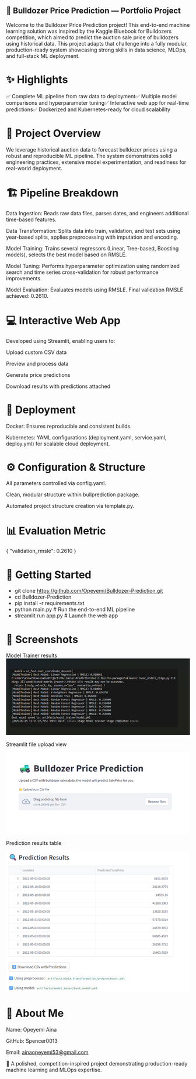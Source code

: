 ## 🚜 Bulldozer Price Prediction — Portfolio Project

Welcome to the Bulldozer Price Prediction project! This end-to-end machine learning solution was inspired by the Kaggle Bluebook for Bulldozers competition, which aimed to predict the auction sale price of bulldozers using historical data. This project adapts that challenge into a fully modular, production-ready system showcasing strong skills in data science, MLOps, and full-stack ML deployment.

# ✨ Highlights

✅ Complete ML pipeline from raw data to deployment✅ Multiple model comparisons and hyperparameter tuning✅ Interactive web app for real-time predictions✅ Dockerized and Kubernetes-ready for cloud scalability

# 📄 Project Overview

We leverage historical auction data to forecast bulldozer prices using a robust and reproducible ML pipeline. The system demonstrates solid engineering practices, extensive model experimentation, and readiness for real-world deployment.

# 🏗️ Pipeline Breakdown

Data Ingestion: Reads raw data files, parses dates, and engineers additional time-based features.

Data Transformation: Splits data into train, validation, and test sets using year-based splits, applies preprocessing with imputation and encoding.

Model Training: Trains several regressors (Linear, Tree-based, Boosting models), selects the best model based on RMSLE.

Model Tuning: Performs hyperparameter optimization using randomized search and time series cross-validation for robust performance improvements.

Model Evaluation: Evaluates models using RMSLE. Final validation RMSLE achieved: 0.2610.

# 💻 Interactive Web App

Developed using Streamlit, enabling users to:

Upload custom CSV data

Preview and process data

Generate price predictions

Download results with predictions attached

# 🚀 Deployment

Docker: Ensures reproducible and consistent builds.

Kubernetes: YAML configurations (deployment.yaml, service.yaml, deploy.yml) for scalable cloud deployment.

# ⚙️ Configuration & Structure

All parameters controlled via config.yaml.

Clean, modular structure within bullprediction package.

Automated project structure creation via template.py.

# 📊 Evaluation Metric

{
    "validation_rmsle": 0.2610
}

# 🏃 Getting Started

- git clone https://github.com/Opeyemi/Bulldozer-Prediction.git
- cd Bulldozer-Prediction
- pip install -r requirements.txt
- python main.py          # Run the end-to-end ML pipeline
- streamlit run app.py    # Launch the web app

# 🌟 Screenshots

Model Trainer results
![alt text](image-2.png)




Streamlit file upload view



![alt text](image.png)




Prediction results table




![alt text](image-1.png)

# 🙋 About Me

Name: Opeyemi Aina

GitHub: Spencer0013

Email: ainaopeyemi53@gmail.com

🚀 A polished, competition-inspired project demonstrating production-ready machine learning and MLOps expertise.

